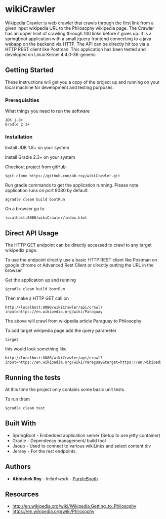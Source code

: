 # wikiCrawler
Wikipedia Crawler is web crawler that crawls through the first link from a given input wikipedia URL to the Philosophy wikipedia page.
The Crawler has an upper limit of crawling through 100 links before it gives up.
It is a springboot application with a small jquery frontend connecting to a java webapp on the backend via HTTP.
The API can be directly hit too via a HTTP REST client like Postman.
This application has been tested and developed on Linux Kernel 4.4.0-36-generic

## Getting Started

These instructions will get you a copy of the project up and running on your local machine for development and testing purposes.

### Prerequisities

What things you need to run the software

```
JDK 1.8+
Gradle 2.3+
```

### Installation

Install JDK 1.8+ on your system

Install Gradle 2.3+ on your system

Checkout project from gitHub

```
$git clone https://github.com/ab-roy/wikiCrawler.git
```

Run gradle commands to get the application running. Please note application runs on port 8080 by default.

```
$gradle clean build bootRun
```

On a browser go to

```
localhost:8080/wikiCrawler/index.html
```

## Direct API Usage

The HTTP GET endpoint can be directly accessed to crawl to any target wikipedia page.

To use the endpoint directly use a basic HTTP REST client like Postman on google chrome or Advanced Rest Client or directly putting the URL in the browser

Get the application up and running

```
$gradle clean build bootRun
```

Then make a HTTP GET call on

```
http://localhost:8080/wikiCrawler/api/crawl?input=https://en.wikipedia.org/wiki/Paraguay
```

The above will crawl from wikipedia article Paraguay to Philosophy

To add target wikipedia page add the query parameter 
```
target
```

this would look something like 

```
http://localhost:8080/wikiCrawler/api/crawl?input=https://en.wikipedia.org/wiki/Paraguay&target=https://en.wikipedia.org/wiki/State_(polity)
```

## Running the tests

At this time the project only contains some basic unit tests.

To run them

```
$gradle clean test
```

## Built With

* SpringBoot - Embedded application server (Setup to use jetty container)
* Gradle - Dependency management/ build tool
* Jsoup - Used to connect to various wikiLinks and select content div
* Jersey - For the rest endpoints.

## Authors

* **Abhishek Roy** - *Initial work* - [PurpleBooth](https://github.com/ab-roy)

## Resources

* http://en.wikipedia.org/wiki/Wikipedia:Getting_to_Philosophy
* https://en.wikipedia.org/wiki/Philosophy
